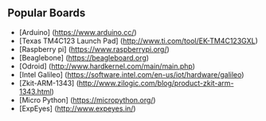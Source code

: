 ## Popular Boards

- [Arduino] (https://www.arduino.cc/)
- [Texas TM4C123 Launch Pad] (http://www.ti.com/tool/EK-TM4C123GXL)
- [Raspberry pi] (https://www.raspberrypi.org/)
- [Beaglebone] (https://beagleboard.org)
- [Odroid] (http://www.hardkernel.com/main/main.php)
- [Intel Galileo] (https://software.intel.com/en-us/iot/hardware/galileo)
- [Zkit-ARM-1343] (http://www.zilogic.com/blog/product-zkit-arm-1343.html)
- [Micro Python] (https://micropython.org/)
- [ExpEyes] (http://www.expeyes.in/)
